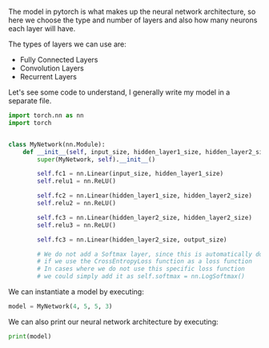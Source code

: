 The model in pytorch is what makes up the neural network architecture,
so here we choose the type and number of layers and also how many neurons each layer will have.

The types of layers we can use are:

* Fully Connected Layers
* Convolution Layers
* Recurrent Layers


Let's see some code to understand, I generally write my model in a separate file.

```python
import torch.nn as nn
import torch


class MyNetwork(nn.Module):
    def __init__(self, input_size, hidden_layer1_size, hidden_layer2_size, output_size):
        super(MyNetwork, self).__init__()

        self.fc1 = nn.Linear(input_size, hidden_layer1_size)
        self.relu1 = nn.ReLU()

        self.fc2 = nn.Linear(hidden_layer1_size, hidden_layer2_size)
        self.relu2 = nn.ReLU()

        self.fc3 = nn.Linear(hidden_layer2_size, hidden_layer2_size)
        self.relu3 = nn.ReLU()

        self.fc3 = nn.Linear(hidden_layer2_size, output_size)

        # We do not add a Softmax layer, since this is automatically done,
        # if we use the CrossEntropyLoss function as a loss function
        # In cases where we do not use this specific loss function
        # we could simply add it as self.softmax = nn.LogSoftmax()
```

We can instantiate a model by executing:

```python
model = MyNetwork(4, 5, 5, 3)
```

We can also print our neural network architecture by executing:
```python
print(model)
```

